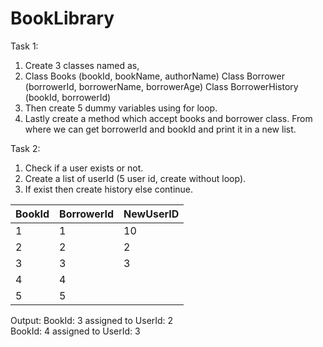# BookLibrary
Task 1:
1. Create 3 classes named as,
2. Class Books (bookId, bookName, authorName)
   Class Borrower (borrowerId, borrowerName, borrowerAge)
   Class BorrowerHistory (bookId, borrowerId)
3. Then create 5 dummy variables using for loop.
4. Lastly create a method which accept books and borrower class. From where we can get borrowerId and bookId and print it in a new list.

Task 2:
1. Check if a user exists or not.
2. Create a list of userId (5 user id, create without loop). 
3. If exist then create history
   else continue.

BookId | BorrowerId | NewUserID |
| ------- | --- | --- |
1 | 1 | 10 |
2 | 2 | 2 |
3 | 3 | 3 |
4 | 4 |  |
5 | 5 |  |

Output:
BookId: 3 assigned to UserId: 2\
BookId: 4 assigned to UserId: 3
